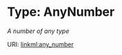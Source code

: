 # Type: AnyNumber




_A number of any type_



URI: [linkml:any_number](https://w3id.org/linkml/any_number)












